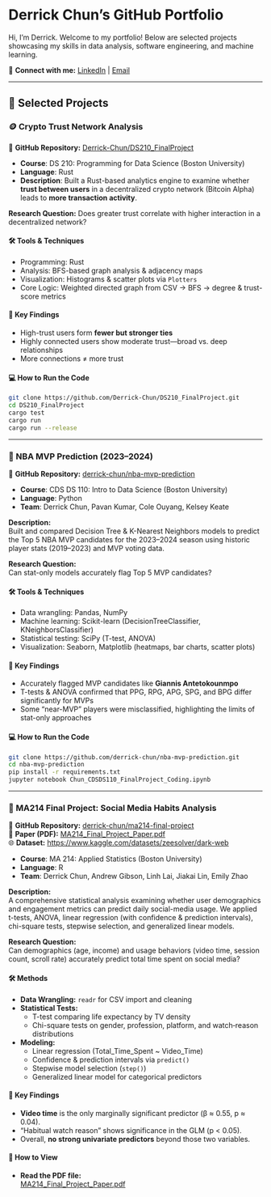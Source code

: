 # Derrick Chun’s GitHub Portfolio

Hi, I’m Derrick. Welcome to my portfolio! Below are selected projects showcasing my skills in data analysis, software engineering, and machine learning.

🔗 **Connect with me:** [LinkedIn](https://www.linkedin.com/in/derrick-chun/) | [Email](mailto:derrickchun107@gmail.com)

---

## 🚀 Selected Projects

### 🪙 Crypto Trust Network Analysis

🔗 **GitHub Repository:** [Derrick-Chun/DS210_FinalProject](https://github.com/Derrick-Chun/DS210_FinalProject)

- **Course**: DS 210: Programming for Data Science (Boston University)  
- **Language**: Rust  
- **Description**: Built a Rust-based analytics engine to examine whether **trust between users** in a decentralized crypto network (Bitcoin Alpha) leads to **more transaction activity**.

**Research Question:** Does greater trust correlate with higher interaction in a decentralized network?

#### 🛠️ Tools & Techniques
- Programming: Rust  
- Analysis: BFS-based graph analysis & adjacency maps  
- Visualization: Histograms & scatter plots via `Plotters`  
- Core Logic: Weighted directed graph from CSV → BFS → degree & trust-score metrics

#### 🧠 Key Findings
- High-trust users form **fewer but stronger ties**  
- Highly connected users show moderate trust—broad vs. deep relationships  
- More connections ≠ more trust

#### 💻 How to Run the Code
```bash
git clone https://github.com/Derrick-Chun/DS210_FinalProject.git
cd DS210_FinalProject
cargo test
cargo run
cargo run --release
```

---

### 🏀 NBA MVP Prediction (2023–2024)

🔗 **GitHub Repository:** [derrick-chun/nba-mvp-prediction](https://github.com/derrick-chun/nba-mvp-prediction)

- **Course**: CDS DS 110: Intro to Data Science (Boston University)  
- **Language**: Python  
- **Team**: Derrick Chun, Pavan Kumar, Cole Ouyang, Kelsey Keate  

**Description:**  
Built and compared Decision Tree & K-Nearest Neighbors models to predict the Top 5 NBA MVP candidates for the 2023–2024 season using historic player stats (2019–2023) and MVP voting data.

**Research Question:**  
Can stat-only models accurately flag Top 5 MVP candidates?

#### 🛠️ Tools & Techniques
- Data wrangling: Pandas, NumPy  
- Machine learning: Scikit-learn (DecisionTreeClassifier, KNeighborsClassifier)  
- Statistical testing: SciPy (T-test, ANOVA)  
- Visualization: Seaborn, Matplotlib (heatmaps, bar charts, scatter plots)

#### 🧠 Key Findings
- Accurately flagged MVP candidates like **Giannis Antetokounmpo**  
- T-tests & ANOVA confirmed that PPG, RPG, APG, SPG, and BPG differ significantly for MVPs  
- Some “near-MVP” players were misclassified, highlighting the limits of stat-only approaches

#### 💻 How to Run the Code
```bash
git clone https://github.com/derrick-chun/nba-mvp-prediction.git
cd nba-mvp-prediction
pip install -r requirements.txt
jupyter notebook Chun_CDSDS110_FinalProject_Coding.ipynb
```

---

### 📄 MA214 Final Project: Social Media Habits Analysis

🔗 **GitHub Repository:** [derrick-chun/ma214-final-project](https://github.com/derrick-chun/ma214-final-project)  
📄 **Paper (PDF):** [MA214_Final_Project_Paper.pdf](https://github.com/derrick-chun/ma214-final-project/blob/main/MA214_Final_Project_Paper.pdf)  
🌐 **Dataset:** https://www.kaggle.com/datasets/zeesolver/dark-web

- **Course**: MA 214: Applied Statistics (Boston University)
- **Language**: R  
- **Team**: Derrick Chun, Andrew Gibson, Linh Lai, Jiakai Lin, Emily Zhao  

**Description:**  
A comprehensive statistical analysis examining whether user demographics and engagement metrics can predict daily social-media usage. We applied t-tests, ANOVA, linear regression (with confidence & prediction intervals), chi-square tests, stepwise selection, and generalized linear models.

**Research Question:**  
Can demographics (age, income) and usage behaviors (video time, session count, scroll rate) accurately predict total time spent on social media?

#### 🛠️ Methods
- **Data Wrangling:** `readr` for CSV import and cleaning  
- **Statistical Tests:**  
  - T-test comparing life expectancy by TV density  
  - Chi-square tests on gender, profession, platform, and watch‐reason distributions  
- **Modeling:**  
  - Linear regression (Total_Time_Spent ~ Video_Time)  
  - Confidence & prediction intervals via `predict()`  
  - Stepwise model selection (`step()`)  
  - Generalized linear model for categorical predictors  

#### 🧠 Key Findings
- **Video time** is the only marginally significant predictor (β ≈ 0.55, p ≈ 0.04).  
- “Habitual watch reason” shows significance in the GLM (p < 0.05).  
- Overall, **no strong univariate predictors** beyond those two variables.

#### 💾 How to View

- **Read the PDF file:**  
  [MA214_Final_Project_Paper.pdf](https://github.com/derrick-chun/ma214-final-project/blob/main/MA214_Final_Project_Paper.pdf)



